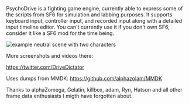 PsychoDrive is a fighting game engine, currently able to express some of the scripts from SF6 for simulation and labbing purposes. It supports keyboard input, controller input, and recorded input along with a detailed input timeline editor. You can't currently use it if you don't own SF6, consider it like a SF6 mod for the time being.

![](https://pbs.twimg.com/media/GNuFO7eaYAAuJIT?format=png&name=large "example neutral scene with two characters")

More screenshots and videos there:

https://twitter.com/DriveDictator

Uses dumps from MMDK: https://github.com/alphazolam/MMDK

Thanks to alphaZomega, Gelatin, killbox, adam, Ryn, Hatson and all other frame data enthusiasts I migth have forgotten about.
